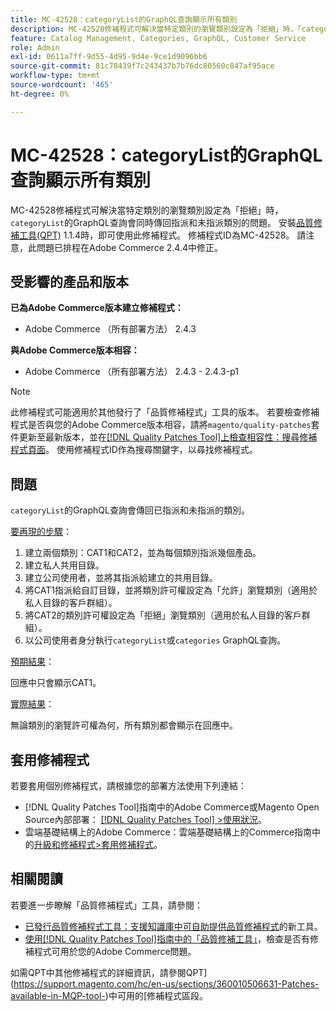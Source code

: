 ```yaml
---
title: MC-42528：categoryList的GraphQL查詢顯示所有類別
description: MC-42528修補程式可解決當特定類別的瀏覽類別設定為「拒絕」時，「categoryList」的GraphQL查詢會傳回指派和未指派類別的問題。 安裝[Quality Patches Tool (QPT)](https://experienceleague.adobe.com/en/docs/commerce-knowledge-base/kb/announcements/commerce-announcements/magento-quality-patches-released-new-tool-to-self-serve-quality-patches) 1.1.4時，即可使用此修補程式。 修補程式ID為MC-42528。 請注意，此問題已排程在Adobe Commerce 2.4.4中修正。
feature: Catalog Management, Categories, GraphQL, Customer Service
role: Admin
exl-id: 0611a7ff-9d55-4d95-9d4e-9ce1d9096bb6
source-git-commit: 81c78439f7c243437b7b76dc80560c847af95ace
workflow-type: tm+mt
source-wordcount: '465'
ht-degree: 0%

---
```


# MC-42528：categoryList的GraphQL查詢顯示所有類別

MC-42528修補程式可解決當特定類別的瀏覽類別設定為「拒絕」時，`categoryList`的GraphQL查詢會同時傳回指派和未指派類別的問題。 安裝[品質修補工具(QPT)](https://experienceleague.adobe.com/en/docs/commerce-knowledge-base/kb/announcements/commerce-announcements/magento-quality-patches-released-new-tool-to-self-serve-quality-patches) 1.1.4時，即可使用此修補程式。 修補程式ID為MC-42528。 請注意，此問題已排程在Adobe Commerce 2.4.4中修正。

## 受影響的產品和版本

**已為Adobe Commerce版本建立修補程式：**

* Adobe Commerce （所有部署方法） 2.4.3

**與Adobe Commerce版本相容：**

* Adobe Commerce （所有部署方法） 2.4.3 - 2.4.3-p1

>[!NOTE]
>
>此修補程式可能適用於其他發行了「品質修補程式」工具的版本。 若要檢查修補程式是否與您的Adobe Commerce版本相容，請將`magento/quality-patches`套件更新至最新版本，並在[[!DNL Quality Patches Tool]上檢查相容性：搜尋修補程式頁面](https://experienceleague.adobe.com/en/docs/commerce-knowledge-base/kb/announcements/commerce-announcements/magento-quality-patches-released-new-tool-to-self-serve-quality-patches)。 使用修補程式ID作為搜尋關鍵字，以尋找修補程式。

## 問題

`categoryList`的GraphQL查詢會傳回已指派和未指派的類別。

<u>要再現的步驟</u>：

1. 建立兩個類別：CAT1和CAT2，並為每個類別指派幾個產品。
1. 建立私人共用目錄。
1. 建立公司使用者，並將其指派給建立的共用目錄。
1. 將CAT1指派給自訂目錄，並將類別許可權設定為「允許」瀏覽類別（適用於私人目錄的客戶群組）。
1. 將CAT2的類別許可權設定為「拒絕」瀏覽類別（適用於私人目錄的客戶群組）。
1. 以公司使用者身分執行`categoryList`或`categories` GraphQL查詢。

<u>預期結果</u>：

回應中只會顯示CAT1。

<u>實際結果</u>：

無論類別的瀏覽許可權為何，所有類別都會顯示在回應中。

## 套用修補程式

若要套用個別修補程式，請根據您的部署方法使用下列連結：

* [!DNL Quality Patches Tool]指南中的Adobe Commerce或Magento Open Source內部部署： [[!DNL Quality Patches Tool] >使用狀況](/help/tools/quality-patches-tool/usage.md)。
* 雲端基礎結構上的Adobe Commerce：雲端基礎結構上的Commerce指南中的[升級和修補程式>套用修補程式](https://experienceleague.adobe.com/docs/commerce-cloud-service/user-guide/develop/upgrade/apply-patches.html)。

## 相關閱讀

若要進一步瞭解「品質修補程式」工具，請參閱：

* [已發行品質修補程式工具：支援知識庫中可自助提供品質修補程式](https://experienceleague.adobe.com/en/docs/commerce-knowledge-base/kb/announcements/commerce-announcements/magento-quality-patches-released-new-tool-to-self-serve-quality-patches)的新工具。
* [使用[!DNL Quality Patches Tool]指南中的「品質修補工具」](/help/tools/quality-patches-tool/patches-available-in-qpt/check-patch-for-magento-issue-with-magento-quality-patches.md)，檢查是否有修補程式可用於您的Adobe Commerce問題。

如需QPT中其他修補程式的詳細資訊，請參閱QPT](https://support.magento.com/hc/en-us/sections/360010506631-Patches-available-in-MQP-tool-)中可用的[修補程式區段。
